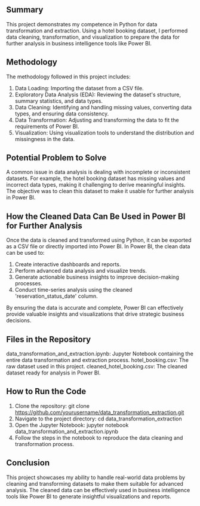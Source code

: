 ## Summary
This project demonstrates my competence in Python for data transformation and extraction. Using a hotel booking dataset, I performed data cleaning, transformation, and visualization to prepare the data for further analysis in business intelligence tools like Power BI.

## Methodology
The methodology followed in this project includes:

1. Data Loading: Importing the dataset from a CSV file.
2. Exploratory Data Analysis (EDA): Reviewing the dataset's structure, summary statistics, and data types.
3. Data Cleaning: Identifying and handling missing values, converting data types, and ensuring data consistency.
4. Data Transformation: Adjusting and transforming the data to fit the requirements of Power BI.
5. Visualization: Using visualization tools to understand the distribution and missingness in the data.

## Potential Problem to Solve
A common issue in data analysis is dealing with incomplete or inconsistent datasets. For example, the hotel booking dataset has missing values and incorrect data types, making it challenging to derive meaningful insights. The objective was to clean this dataset to make it usable for further analysis in Power BI.

## How the Cleaned Data Can Be Used in Power BI for Further Analysis
Once the data is cleaned and transformed using Python, it can be exported as a CSV file or directly imported into Power BI. In Power BI, the clean data can be used to:

1. Create interactive dashboards and reports.
2. Perform advanced data analysis and visualize trends.
3. Generate actionable business insights to improve decision-making processes.
4. Conduct time-series analysis using the cleaned 'reservation_status_date' column.

By ensuring the data is accurate and complete, Power BI can effectively provide valuable insights and visualizations that drive strategic business decisions.

## Files in the Repository
data_transformation_and_extraction.ipynb: Jupyter Notebook containing the entire data transformation and extraction process.
hotel_booking.csv: The raw dataset used in this project.
cleaned_hotel_booking.csv: The cleaned dataset ready for analysis in Power BI.

## How to Run the Code
1. Clone the repository: git clone https://github.com/yourusername/data_transformation_extraction.git
2. Navigate to the project directory: cd data_transformation_extraction
3. Open the Jupyter Notebook: jupyter notebook data_transformation_and_extraction.ipynb
4. Follow the steps in the notebook to reproduce the data cleaning and transformation process.

## Conclusion
This project showcases my ability to handle real-world data problems by cleaning and transforming datasets to make them suitable for advanced analysis. The cleaned data can be effectively used in business intelligence tools like Power BI to generate insightful visualizations and reports.
